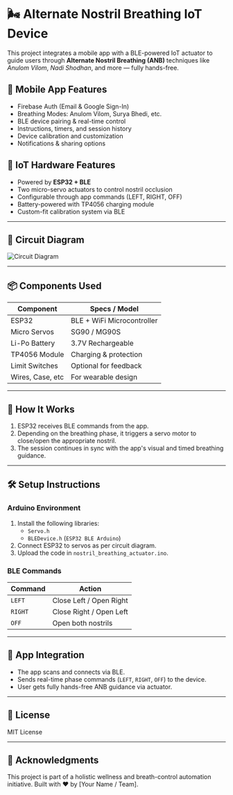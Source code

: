 # 🌬️ Alternate Nostril Breathing IoT Device

This project integrates a mobile app with a BLE-powered IoT actuator to guide users through **Alternate Nostril Breathing (ANB)** techniques like *Anulom Vilom*, *Nadi Shodhan*, and more — fully hands-free.

## 📱 Mobile App Features

- Firebase Auth (Email & Google Sign-In)
- Breathing Modes: Anulom Vilom, Surya Bhedi, etc.
- BLE device pairing & real-time control
- Instructions, timers, and session history
- Device calibration and customization
- Notifications & sharing options

## 🔩 IoT Hardware Features

- Powered by **ESP32 + BLE**
- Two micro-servo actuators to control nostril occlusion
- Configurable through app commands (LEFT, RIGHT, OFF)
- Battery-powered with TP4056 charging module
- Custom-fit calibration system via BLE

---

## 🧠 Circuit Diagram

![Circuit Diagram](./A_schematic_circuit_diagram.png)

---

## 📦 Components Used

| Component         | Specs / Model           |
|------------------|--------------------------|
| ESP32            | BLE + WiFi Microcontroller |
| Micro Servos     | SG90 / MG90S             |
| Li-Po Battery     | 3.7V Rechargeable        |
| TP4056 Module    | Charging & protection     |
| Limit Switches   | Optional for feedback     |
| Wires, Case, etc | For wearable design       |

---

## 🚀 How It Works

1. ESP32 receives BLE commands from the app.
2. Depending on the breathing phase, it triggers a servo motor to close/open the appropriate nostril.
3. The session continues in sync with the app's visual and timed breathing guidance.

---

## 🛠️ Setup Instructions

### Arduino Environment
1. Install the following libraries:
   - `Servo.h`
   - `BLEDevice.h` (`ESP32 BLE Arduino`)
2. Connect ESP32 to servos as per circuit diagram.
3. Upload the code in `nostril_breathing_actuator.ino`.

### BLE Commands
| Command | Action                     |
|---------|----------------------------|
| `LEFT`  | Close Left / Open Right    |
| `RIGHT` | Close Right / Open Left    |
| `OFF`   | Open both nostrils         |

---

## 📲 App Integration

- The app scans and connects via BLE.
- Sends real-time phase commands (`LEFT`, `RIGHT`, `OFF`) to the device.
- User gets fully hands-free ANB guidance via actuator.

---

## 📄 License

MIT License

---

## 🙌 Acknowledgments

This project is part of a holistic wellness and breath-control automation initiative. Built with ❤️ by [Your Name / Team].

